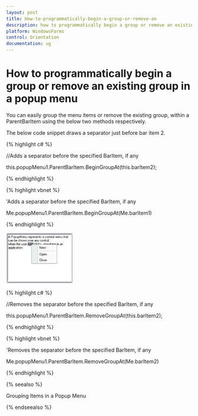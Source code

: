 ```yaml
---
layout: post
title: How-to-programmatically-begin-a-group-or-remove-an
description: how to programmatically begin a group or remove an existing group in a popup menu
platform: WindowsForms
control: Orientation
documentation: ug
---
```


# How to programmatically begin a group or remove an existing group in a popup menu

You can easily group the menu items or remove the existing group, within a ParentBarItem using the below two methods respectively.

The below code snippet draws a separator just before bar item 2.

{% highlight c# %}



//Adds a separator before the specified BarItem, if any

this.popupMenu1.ParentBarItem.BeginGroupAt(this.barItem2);

{% endhighlight %}

{% highlight vbnet %}



'Adds a separator before the specified BarItem, if any 

Me.popupMenu1.ParentBarItem.BeginGroupAt(Me.barItem1)

{% endhighlight %}


![](How-to-programmatically-begin-a-group-or-remove-an_images/How-to-programmatically-begin-a-group-or-remove-an_img1.jpeg)





{% highlight c# %}



//Removes the separator before the specified BarItem, if any

this.popupMenu1.ParentBarItem.RemoveGroupAt(this.barItem2);

{% endhighlight %}

{% highlight vbnet %}



'Removes the separator before the specified BarItem, if any

Me.popupMenu1.ParentBarItem.RemoveGroupAt(Me.barItem2)

{% endhighlight %}

{% seealso %}

Grouping Items in a Popup Menu

{% endseealso %}